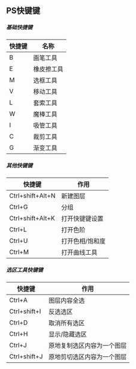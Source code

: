 ## PS快键键

##### 基础快捷键

|快捷键|名称|
|-|-|
|B|画笔工具
|E|橡皮擦工具
|M|选框工具
|V|移动工具
|L|套索工具
|W|魔棒工具
|I|吸管工具
|C|裁剪工具
|G|渐变工具

##### 其他快键键

|快捷键|作用|
|-|-|
|Ctrl+shift+Alt+N|新建图层|
|Ctrl+G|分组|
|Ctrl+shift+Alt+K|打开快键键设置|
|Ctrl+L|打开色阶|
|Ctrl+U|打开色相/饱和度|
|Ctrl+M|打开曲线工具|

##### 选区工具快键键

|快捷键|作用|
|-|-|
|Ctrl+A|图层内容全选|
|Ctrl+shift+I|反选选区|
|Ctrl+D|取消所有选区|
|Ctrl+H|显示/隐藏选区|
|Ctrl+J|原地复制选区内容为一个图层|
|Ctrl+shift+J|原地剪切选区内容为一个图层|